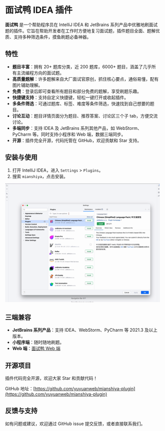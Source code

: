 # 面试鸭 IDEA 插件

**面试鸭** 是一个帮助程序员在 IntelliJ IDEA 和 JetBrains 系列产品中优雅地刷面试题的插件。它旨在帮助开发者在工作时方便地复习面试题，插件题目全面、题解优质、支持多种筛选条件，摸鱼刷题必备神器。

## 特性

- **题目丰富**：拥有 20+ 题库分类，近 200 题库，6000+ 题目，涵盖了几乎所有主流编程方向的面试题。
- **高质量题解**：许多题解来自大厂面试官原创，抓住核心要点，通俗易懂，配有图片辅助理解。
- **免费**：登录后即可查看所有题目和部分免费的题解，享受刷题乐趣。
- **快捷键支持**：支持自定义快捷键，轻松一键打开或收起插件。
- **多条件筛选**：可通过题库、标签、难度等条件筛选，快速找到自己想要的题目。
- **讨论互动**：题目详情页面分为题目、推荐答案、讨论区三个子 tab，方便交流讨论。
- **多端同步**：支持 IDEA 及 JetBrains 系列其他产品，如 WebStorm、PyCharm 等。同时支持小程序和 Web 端，数据三端同步。
- **开源**：插件完全开源，代码托管在 GitHub，欢迎贡献和 Star 支持。

## 安装与使用

1. 打开 IntelliJ IDEA，进入 `Settings` > `Plugins`。
2. 搜索 `mianshiya`，点击安装。

![install.gif](imgs/install.gif)

## 三端兼容

- **JetBrains 系列产品**：支持 IDEA、WebStorm、PyCharm 等 2021.3 及以上版本。
- **小程序端**：随时随地刷题。
- **Web 端**：[面试鸭 Web 端](https://mianshiya.com)

## 开源项目

插件代码完全开源，欢迎大家 Star 和贡献代码！

GitHub 地址：[https://github.com/yuyuanweb/mianshiya-plugin](https://github.com/yuyuanweb/mianshiya-plugin)

## 反馈与支持

如有问题或建议，欢迎通过 GitHub issue 提交反馈，或者直接联系我们。

